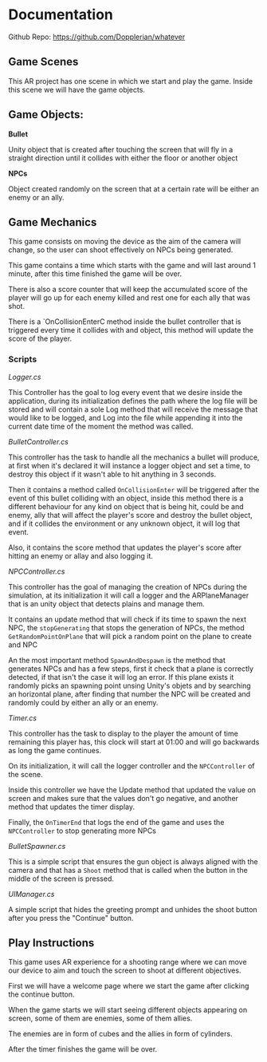 # Documentation
Github Repo: https://github.com/Dopplerian/whatever
## Game Scenes

This AR project has one scene in which we start and play the game. Inside this
scene we will have the game objects.

## Game Objects:

**Bullet**

Unity object that is created after touching the screen that will fly in a
straight direction until it collides with either the floor or another object

**NPCs**

Object created randomly on the screen that at a certain rate will be either an
enemy or an ally.

## Game Mechanics

This game consists on moving the device as the aim of the camera will change, so
the user can shoot effectively on NPCs being generated.

This game contains a time which starts with the game and will last around 1
minute, after this time finished the game will be over.

There is also a score counter that will keep the accumulated score of the player
will go up for each enemy killed and rest one for each ally that was shot.

There is a `OnCollisionEnterC method inside the bullet controller that is
triggered every time it collides with and object, this method will update the
score of the player.

### Scripts

*Logger.cs*

This Controller has the goal to log every event that we desire inside the
application, during its initialization defines the path where the log file will
be stored and will contain a sole Log method that will receive the message that
would like to be logged, and Log into the file while appending it into the
current date time of the moment the method was called.

*BulletController.cs*

This controller has the task to handle all the mechanics a bullet will produce,
at first when it's declared it will instance a logger object and set a time, to
destroy this object if it wasn't able to hit anything in 3 seconds.

Then it contains a method called `OnCollisionEnter` will be triggered after the
event of this bullet colliding with an object, inside this method there is a
different behaviour for any kind on object that is being hit, could be and
enemy, ally that will affect the player's score and destroy the bullet object,
and if it collides the environment or any unknown object, it will log that
event.

Also, it contains the score method that updates the player's score after hitting
an enemy or allay and also logging it.

*NPCController.cs*

This controller has the goal of managing the creation of NPCs during the simulation, at its initialization it will call a logger and the ARPlaneManager that is an unity object that detects plains and manage them.

It contains an update method that will check if its time to spawn the next NPC, the `stopGenerating` that stops the generation of NPCs, the method `GetRandomPointOnPlane` that will pick a random point on the plane to create and NPC

An the most important method `SpawnAndDespawn` is the method that generates NPCs and has a few steps, first it check that a plane is correctly detected, if that isn't the case it will log an error.
If this plane exists it randomly picks an spawning point unsing Unity's objets and by searching an horizontal plane, after finding that number the NPC will be created and randomly could by either an ally or an enemy. 

*Timer.cs*

This controller has the task to display to the player the amount of time
remaining this player has, this clock will start at 01:00 and will go backwards
as long the game continues.

On its initialization, it will call the logger controller and the
`NPCController` of the scene.

Inside this controller we have the Update method that updated the value on
screen and makes sure that the values don't go negative, and another method that
updates the timer display.

Finally, the `OnTimerEnd` that logs the end of the game and uses the
`NPCController` to stop generating more NPCs

*BulletSpawner.cs*

This is a simple script that ensures the gun object is always aligned with the
camera and that has a `Shoot` method that is called when the button in the
middle of the screen is pressed.

*UIManager.cs*

A simple script that hides the greeting prompt and unhides the shoot button
after you press the "Continue" button.

## Play Instructions

This game uses AR experience for a shooting range where we can move our device
to aim and touch the screen to shoot at different objectives.

First we will have a welcome page where we start the game after clicking the
continue button.

When the game starts we will start seeing different objects appearing on screen,
some of them are enemies, some of them allies.

The enemies are in form of cubes and the allies in form of cylinders.

After the timer finishes the game will be over.
